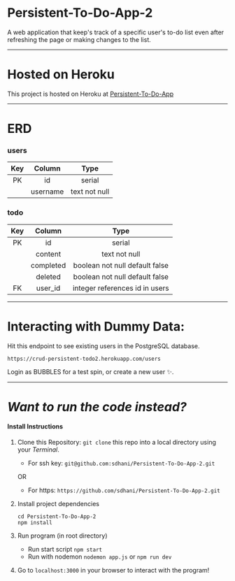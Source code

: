 # Persistent-To-Do-App-2

A web application that keep's track of a specific user's to-do list even after refreshing the page or making changes to the list. 

---

# Hosted on Heroku
This project is hosted on Heroku at [Persistent-To-Do-App](https://crud-persistent-todo2.herokuapp.com)

---
# ERD

### users
|    Key    |    Column     |    Type    |
|    :---:    |    :---:     |    :---:     |
| PK  | id | serial | 
|   | username | text not null |



### todo
|    Key    |    Column     |    Type    |
|    :---:    |    :---:     |    :---:     |
| PK  | id | serial | 
|   | content | text not null | 
|   | completed | boolean not null default false | 
|   | deleted | boolean not null default false | 
|  FK | user_id | integer references id in users | 




---

# Interacting with Dummy Data:
Hit this endpoint to see existing users in the PostgreSQL database.

`https://crud-persistent-todo2.herokuapp.com/users`

Login as BUBBLES for a test spin, or create a new user :sparkles:.

---

# ***Want to run the code instead?***
#### Install Instructions

1. Clone this Repository:
    `git clone` this repo into a local directory using your *Terminal*.
    - For ssh key: `git@github.com:sdhani/Persistent-To-Do-App-2.git` 

    OR
    - For https: `https://github.com/sdhani/Persistent-To-Do-App-2.git`

1. Install project dependencies
    ```
    cd Persistent-To-Do-App-2
    npm install
    ```
1. Run program (in root directory)
    - Run start script `npm start`
    - Run with nodemon `nodemon app.js` or `npm run dev`

1. Go to `localhost:3000` in your browser to interact with the program!
